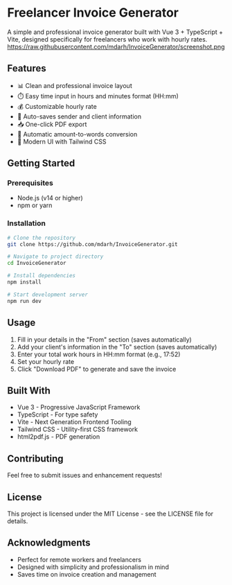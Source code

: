 # Freelancer Invoice Generator

A simple and professional invoice generator built with Vue 3 + TypeScript + Vite, designed specifically for freelancers who work with hourly rates.
https://raw.githubusercontent.com/mdarh/InvoiceGenerator/screenshot.png
## Features

- 📊 Clean and professional invoice layout
- ⏱️ Easy time input in hours and minutes format (HH:mm)
- 💰 Customizable hourly rate
- 💾 Auto-saves sender and client information
- 📥 One-click PDF export
- 💬 Automatic amount-to-words conversion
- 🎨 Modern UI with Tailwind CSS

## Getting Started

### Prerequisites

- Node.js (v14 or higher)
- npm or yarn

### Installation

```bash
# Clone the repository
git clone https://github.com/mdarh/InvoiceGenerator.git

# Navigate to project directory
cd InvoiceGenerator

# Install dependencies
npm install

# Start development server
npm run dev
```

## Usage

1. Fill in your details in the "From" section (saves automatically)
2. Add your client's information in the "To" section (saves automatically)
3. Enter your total work hours in HH:mm format (e.g., 17:52)
4. Set your hourly rate
5. Click "Download PDF" to generate and save the invoice

## Built With

- Vue 3 - Progressive JavaScript Framework
- TypeScript - For type safety
- Vite - Next Generation Frontend Tooling
- Tailwind CSS - Utility-first CSS framework
- html2pdf.js - PDF generation

## Contributing

Feel free to submit issues and enhancement requests!

## License

This project is licensed under the MIT License - see the LICENSE file for details.

## Acknowledgments

- Perfect for remote workers and freelancers
- Designed with simplicity and professionalism in mind
- Saves time on invoice creation and management
